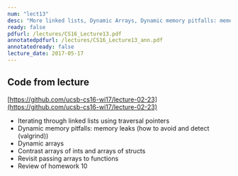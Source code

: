 ```yaml
---
num: "lect13"
desc: "More linked lists, Dynamic Arrays, Dynamic memory pitfalls: memory leaks, dangling pointers, segfaults"
ready: false
pdfurl: /lectures/CS16_Lecture13.pdf
annotatedpdfurl: /lectures/CS16_Lecture13_ann.pdf
annotatedready: false
lecture_date: 2017-05-17 
---
```


## Code from lecture
[https://github.com/ucsb-cs16-wi17/lecture-02-23](https://github.com/ucsb-cs16-wi17/lecture-02-23)

* Iterating through linked lists using traversal pointers
* Dynamic memory pitfalls: memory leaks (how to avoid and detect (valgrind))
* Dynamic arrays
* Contrast arrays of ints and arrays of structs
* Revisit passing arrays to functions
* Review of homework 10
